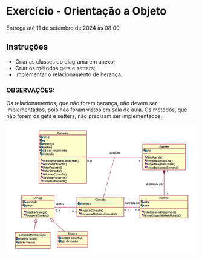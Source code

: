 # Exercício - Orientação a Objeto
Entrega até 11 de setembro de 2024 às 08:00

## Instruções

- Criar as classes do diagrama em anexo;
- Criar os métodos gets e setters;
- Implementar o relacionamento de herança.

### OBSERVAÇÕES:
Os  relacionamentos, que não forem herança, não devem ser implementados, pois não foram vistos em sala de aula.
Os métodos, que não forem os gets e setters, não precisam ser implementados.

<div align="center">

![Diagrama](https://github.com/Evelyn-Cass/fatec-semestre2-tecnicas-programacao/blob/main/exercicios/orientacao-objetos/imgs/diagrama_exercicio.gif)

</div>
